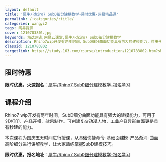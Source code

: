 ```yaml
---
layout: default
title: '犀牛/Rhino7 SubD细分建模教学-限时优惠-网易精品课'
permalink: /:categories/:title/
categories: wangyi2
tags: 网易提供
cover: 1210783802.jpg
keywords: 精选网课,网易云课堂,犀牛/Rhino7 SubD细分建模教学
description: Rhino7wip开发有两年时间，SubD细分曲面功能具有强大的建模能力，可用于3D打印，产品开模，效果制作。可创建复杂
classid: 1210783802
targetlink: https://study.163.com/course/introduction/1210783802.htm?share=1&shareId=1025206652&utm_campaign=share&utm_medium=iphoneShare&utm_source=&utm_u=1025206652
---
```


## 限时特惠

**限时优惠，火速报名**：[犀牛/Rhino7 SubD细分建模教学-报名学习](https://study.163.com/course/introduction/1210783802.htm?share=1&shareId=1025206652&utm_campaign=share&utm_medium=iphoneShare&utm_source=&utm_u=1025206652)

## 课程介绍

Rhino7 wip开发有两年时间，SubD细分曲面功能具有强大的建模能力，可用于3D打印，产品开模，效果制作。可创建复杂动漫人物，工业产品异形曲面更是具有秒建的能力。

本次课程为国庆五天时间进行授课，从基础快捷命令-基础面建模-产品渐消-曲面高阶细分进行讲解教学，让大家熟练掌握SubD建模技巧。

**限时优惠，报名地址**：[犀牛/Rhino7 SubD细分建模教学-报名学习](https://study.163.com/course/introduction/1210783802.htm?share=1&shareId=1025206652&utm_campaign=share&utm_medium=iphoneShare&utm_source=&utm_u=1025206652)

